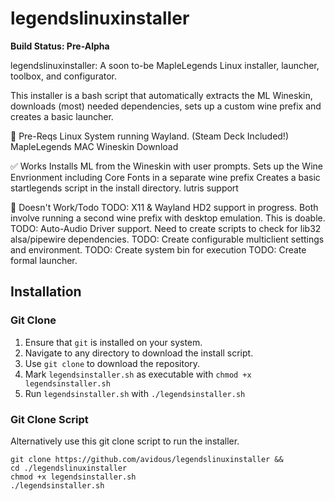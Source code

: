 # legendslinuxinstaller

**Build Status: Pre-Alpha** 

legendslinuxinstaller: A soon to-be MapleLegends Linux installer, launcher, toolbox, and configurator.

This installer is a bash script that automatically extracts the ML Wineskin, downloads (most) needed dependencies, sets up a custom wine prefix and creates a basic launcher. 

🛑 Pre-Reqs
Linux System running Wayland. (Steam Deck Included!)
MapleLegends MAC Wineskin Download

✅ Works
Installs ML from the Wineskin with user prompts.
Sets up the Wine Envrionment including Core Fonts in a separate wine prefix
Creates a basic startlegends script in the install directory.
lutris support

🚫 Doesn't Work/Todo
TODO: X11 & Wayland HD2 support in progress.
  Both involve running a second wine prefix with desktop emulation. This is doable.
TODO: Auto-Audio Driver support. Need to create scripts to check for lib32 alsa/pipewire dependencies.
TODO: Create configurable multiclient settings and environment.
TODO: Create system bin for execution
TODO: Create formal launcher.


## Installation
### Git Clone
1. Ensure that `git` is installed on your system.
2. Navigate to any directory to download the install script.
3. Use `git clone` to download the repository.
4. Mark `legendsinstaller.sh` as executable with `chmod +x legendsinstaller.sh`
5. Run `legendsinstaller.sh` with `./legendsinstaller.sh`

### Git Clone Script

Alternatively use this git clone script to run the installer.

```
git clone https://github.com/avidous/legendslinuxinstaller &&
cd ./legendslinuxinstaller
chmod +x legendsinstaller.sh
./legendsinstaller.sh
```
